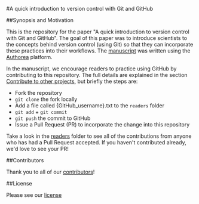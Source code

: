 #A quick introduction to version control with Git and GitHub

##Synopsis and Motivation

This is the repository for the paper "A quick introduction to version control with Git and GitHub".
The goal of this paper was to introduce scientists to the concepts behind version control (using Git) so that they can incorporate these practices into their workflows.
The [manuscript](https://www.authorea.com/users/5990/articles/17489/_show_article) was written using the [Authorea](http://www.Authorea.com) platform.

In the manuscript, we encourage readers to practice using GitHub by contributing to this repository.
The full details are explained in the section [Contribute to other projects][contribute], but briefly the steps are:

*  Fork the repository
*  `git clone` the fork locally
*  Add a file called {GitHub_username}.txt to the `readers` folder
*  `git add` + `git commit`
*  `git push` the commit to GitHub
*  Issue a Pull Request (PR) to incorporate the change into this repository

Take a look in the [readers](readers) folder to see all of the contributions from anyone who has had a Pull Request accepted.
If you haven't contributed already, we'd love to see your PR!

[contribute]: https://www.authorea.com/users/5990/articles/17489/_show_article#article-paragraph-contribute__minus__to__minus__other__minus__projects__dot__tex-landing-welcome

##Contributors

Thank you to all of our [contributors](https://github.com/jdblischak/git-for-science/graphs/contributors)!

##License

Please see our [license](LICENSE)
